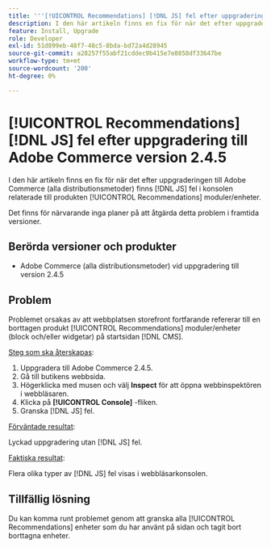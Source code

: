 ```yaml
---
title: '''[!UICONTROL Recommendations] [!DNL JS] fel efter uppgradering till Adobe Commerce version 2.4.5'
description: I den här artikeln finns en fix för när det efter uppgraderingen till Adobe Commerce (alla distributionsmetoder) finns [!DNL JS] fel i konsolen relaterade till produkten [!UICONTROL Recommendations] moduler.
feature: Install, Upgrade
role: Developer
exl-id: 51d899eb-48f7-48c5-8bda-bd72a4d28945
source-git-commit: a28257f55abf21cddec9b415e7e8858df33647be
workflow-type: tm+mt
source-wordcount: '200'
ht-degree: 0%

---
```


# [!UICONTROL Recommendations] [!DNL JS] fel efter uppgradering till Adobe Commerce version 2.4.5

I den här artikeln finns en fix för när det efter uppgraderingen till Adobe Commerce (alla distributionsmetoder) finns [!DNL JS] fel i konsolen relaterade till produkten [!UICONTROL Recommendations] moduler/enheter.

Det finns för närvarande inga planer på att åtgärda detta problem i framtida versioner.

## Berörda versioner och produkter

* Adobe Commerce (alla distributionsmetoder) vid uppgradering till version 2.4.5

## Problem

Problemet orsakas av att webbplatsen storefront fortfarande refererar till en borttagen produkt [!UICONTROL Recommendations] moduler/enheter (block och/eller widgetar) på startsidan [!DNL CMS].

<u>Steg som ska återskapas</u>:

1. Uppgradera till Adobe Commerce 2.4.5.
1. Gå till butikens webbsida.
1. Högerklicka med musen och välj **Inspect** för att öppna webbinspektören i webbläsaren.
1. Klicka på **[!UICONTROL Console]** -fliken.
1. Granska [!DNL JS] fel.

<u>Förväntade resultat</u>:

Lyckad uppgradering utan [!DNL JS] fel.

<u>Faktiska resultat</u>:

Flera olika typer av [!DNL JS] fel visas i webbläsarkonsolen.

## Tillfällig lösning

Du kan komma runt problemet genom att granska alla [!UICONTROL Recommendations] enheter som du har använt på sidan och tagit bort borttagna enheter.
